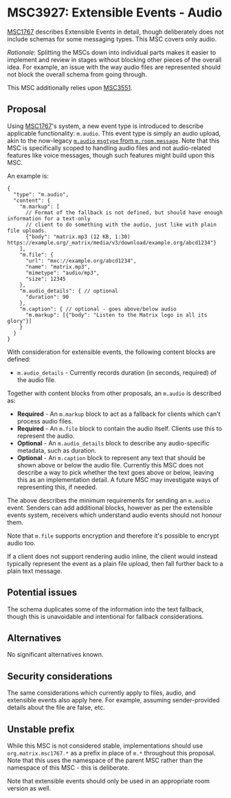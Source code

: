# MSC3927: Extensible Events - Audio

[MSC1767](https://github.com/matrix-org/matrix-doc/pull/1767) describes Extensible Events in detail,
though deliberately does not include schemas for some messaging types. This MSC covers only audio.

*Rationale*: Splitting the MSCs down into individual parts makes it easier to implement and review in
stages without blocking other pieces of the overall idea. For example, an issue with the way audio files
are represented should not block the overall schema from going through.

This MSC additionally relies upon [MSC3551](https://github.com/matrix-org/matrix-doc/pull/3551).

## Proposal

Using [MSC1767](https://github.com/matrix-org/matrix-doc/pull/1767)'s system, a new event type
is introduced to describe applicable functionality: `m.audio`. This event type is simply an audio
upload, akin to the now-legacy [`m.audio` `msgtype` from `m.room.message`](https://spec.matrix.org/v1.1/client-server-api/#mimage).
Note that this MSC is specifically scoped to handling audio files and not audio-related features
like voice messages, though such features might build upon this MSC.

An example is:

```json5
{
  "type": "m.audio",
  "content": {
    "m.markup": [
      // Format of the fallback is not defined, but should have enough information for a text-only
      // client to do something with the audio, just like with plain file uploads.
      {"body": "matrix.mp3 (12 KB, 1:30) https://example.org/_matrix/media/v3/download/example.org/abcd1234"}
    ],
    "m.file": {
      "url": "mxc://example.org/abcd1234",
      "name": "matrix.mp3",
      "mimetype": "audio/mp3",
      "size": 12345
    },
    "m.audio_details": { // optional
      "duration": 90
    },
    "m.caption": { // optional - goes above/below audio
      "m.markup": [{"body": "Listen to the Matrix logo in all its glory"}]
    }
  }
}
```

With consideration for extensible events, the following content blocks are defined:

* `m.audio_details` - Currently records duration (in seconds, required) of the audio file.

Together with content blocks from other proposals, an `m.audio` is described as:

* **Required** - An `m.markup` block to act as a fallback for clients which can't process audio files.
* **Required** - An `m.file` block to contain the audio itself. Clients use this to represent the audio.
* **Optional** - An `m.audio_details` block to describe any audio-specific metadata, such as duration.
* **Optional** - An `m.caption` block to represent any text that should be shown above or below the
  audio file. Currently this MSC does not describe a way to pick whether the text goes above or below,
  leaving this as an implementation detail. A future MSC may investigate ways of representing this,
  if needed.

The above describes the minimum requirements for sending an `m.audio` event. Senders can add additional
blocks, however as per the extensible events system, receivers which understand audio events should not
honour them.

Note that `m.file` supports encryption and therefore it's possible to encrypt audio too.

If a client does not support rendering audio inline, the client would instead typically represent
the event as a plain file upload, then fall further back to a plain text message.

## Potential issues

The schema duplicates some of the information into the text fallback, though this is unavoidable
and intentional for fallback considerations.

## Alternatives

No significant alternatives known.

## Security considerations

The same considerations which currently apply to files, audio, and extensible events also
apply here. For example, assuming sender-provided details about the file are false, etc.

## Unstable prefix

While this MSC is not considered stable, implementations should use `org.matrix.msc1767.*` as a prefix in
place of `m.*` throughout this proposal. Note that this uses the namespace of the parent MSC rather than
the namespace of this MSC - this is deliberate.

Note that extensible events should only be used in an appropriate room version as well.
